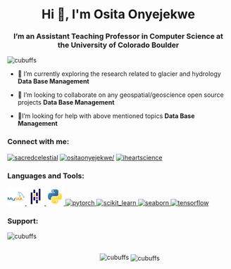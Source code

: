<h1 align="center">Hi 👋, I'm Osita Onyejekwe</h1>
<h3 align="center">I’m an Assistant Teaching Professor in Computer Science at the University of Colorado Boulder</h3>

<p align="left"> <img src="https://komarev.com/ghpvc/?username=cubuffs&label=Profile%20views&color=0e75b6&style=flat" alt="cubuffs" /> </p>

- 🔭 I’m currently exploring the research related to glacier and hydrology **Data Base Management**

- 👯 I’m looking to collaborate on any geospatial/geoscience open source projects **Data Base Management**

- 🤔I’m looking for help with above mentioned topics **Data Base Management**

<h3 align="left">Connect with me:</h3>
<p align="left">
<a href="https://twitter.com/sacredcelestial" target="blank"><img align="center" src="https://raw.githubusercontent.com/rahuldkjain/github-profile-readme-generator/master/src/images/icons/Social/twitter.svg" alt="sacredcelestial" height="30" width="40" /></a>
<a href="https://linkedin.com/in/ositaonyejekwe/" target="blank"><img align="center" src="https://raw.githubusercontent.com/rahuldkjain/github-profile-readme-generator/master/src/images/icons/Social/linked-in-alt.svg" alt="ositaonyejekwe/" height="30" width="40" /></a>
<a href="https://www.youtube.com/c/iheartscience" target="blank"><img align="center" src="https://raw.githubusercontent.com/rahuldkjain/github-profile-readme-generator/master/src/images/icons/Social/youtube.svg" alt="iheartscience" height="30" width="40" /></a>
</p>

<h3 align="left">Languages and Tools:</h3>
<p align="left"> <a href="https://www.mysql.com/" target="_blank" rel="noreferrer"> <img src="https://raw.githubusercontent.com/devicons/devicon/master/icons/mysql/mysql-original-wordmark.svg" alt="mysql" width="40" height="40"/> </a> <a href="https://pandas.pydata.org/" target="_blank" rel="noreferrer"> <img src="https://raw.githubusercontent.com/devicons/devicon/2ae2a900d2f041da66e950e4d48052658d850630/icons/pandas/pandas-original.svg" alt="pandas" width="40" height="40"/> </a> <a href="https://www.python.org" target="_blank" rel="noreferrer"> <img src="https://raw.githubusercontent.com/devicons/devicon/master/icons/python/python-original.svg" alt="python" width="40" height="40"/> </a> <a href="https://pytorch.org/" target="_blank" rel="noreferrer"> <img src="https://www.vectorlogo.zone/logos/pytorch/pytorch-icon.svg" alt="pytorch" width="40" height="40"/> </a> <a href="https://scikit-learn.org/" target="_blank" rel="noreferrer"> <img src="https://upload.wikimedia.org/wikipedia/commons/0/05/Scikit_learn_logo_small.svg" alt="scikit_learn" width="40" height="40"/> </a> <a href="https://seaborn.pydata.org/" target="_blank" rel="noreferrer"> <img src="https://seaborn.pydata.org/_images/logo-mark-lightbg.svg" alt="seaborn" width="40" height="40"/> </a> <a href="https://www.tensorflow.org" target="_blank" rel="noreferrer"> <img src="https://www.vectorlogo.zone/logos/tensorflow/tensorflow-icon.svg" alt="tensorflow" width="40" height="40"/> </a> </p>

<h3 align="left">Support:</h3>
<p><a href="https://www.buymeacoffee.com/cubuffs"> <img align="left" src="https://cdn.buymeacoffee.com/buttons/v2/default-yellow.png" height="50" width="210" alt="cubuffs" /></a></p><br><br>

<p><img align="left" src="https://github-readme-stats.vercel.app/api/top-langs?username=cubuffs&show_icons=true&locale=en&layout=compact" alt="cubuffs" /></p>

<p>&nbsp;<img align="center" src="https://github-readme-stats.vercel.app/api?username=cubuffs&show_icons=true&locale=en" alt="cubuffs" /></p>
